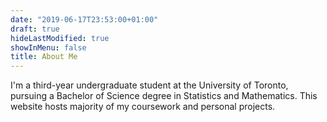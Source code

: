 ```yaml
---
date: "2019-06-17T23:53:00+01:00"
draft: true
hideLastModified: true
showInMenu: false
title: About Me
---
```


I'm a third-year undergraduate student at the University of Toronto, pursuing a Bachelor of Science degree in Statistics and Mathematics.
This website hosts majority of my coursework and personal projects. 

